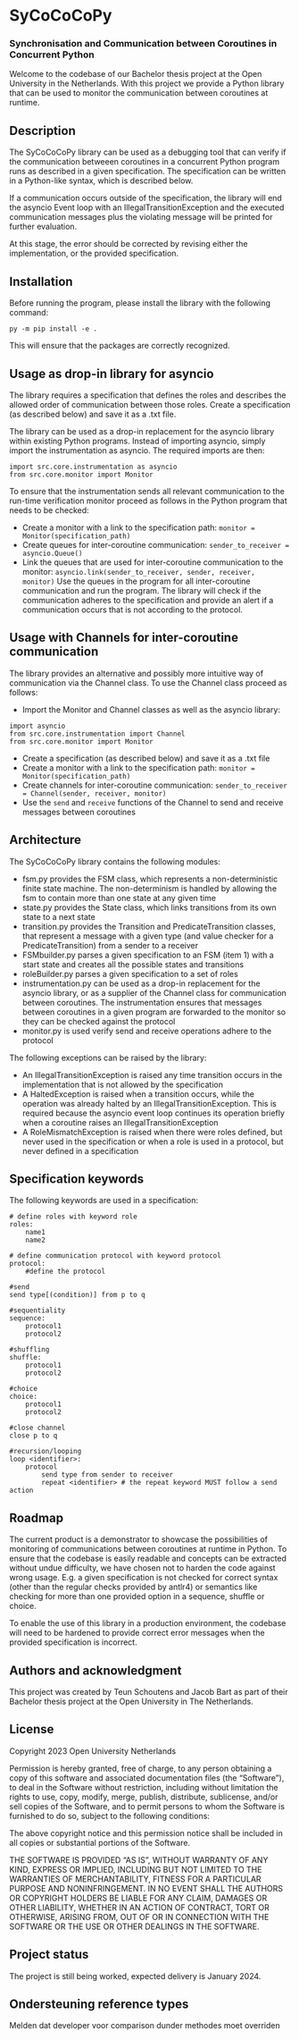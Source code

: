 # SyCoCoCoPy 
### Synchronisation and Communication between Coroutines in Concurrent Python

Welcome to the codebase of our Bachelor thesis project at the Open University in the Netherlands. 
With this project we provide a Python library that can be used to monitor the communication between coroutines at runtime.

## Description
The SyCoCoCoPy library can be used as a debugging tool that can verify if the communication betweeen coroutines in a concurrent Python program runs as described in a given specification. The specification can be written in a Python-like syntax, which is described below. 

If a communication occurs outside of the specification, the library will end the asyncio Event loop with an IllegalTransitionException and the executed communication messages plus the violating message will be printed for further evaluation.

At this stage, the error should be corrected by revising either the implementation, or the provided specification.

## Installation
Before running the program, please install the library with the following command:

```
py -m pip install -e .
```

This will ensure that the packages are correctly recognized.

## Usage as drop-in library for asyncio
The library requires a specification that defines the roles and describes the allowed order of communication between those roles. Create a specification (as described below) and save it as a .txt file.

The library can be used as a drop-in replacement for the asyncio library within existing Python programs. 
Instead of importing asyncio, simply import the instrumentation as asyncio. The required imports are then:
```
import src.core.instrumentation as asyncio
from src.core.monitor import Monitor
```
To ensure that the instrumentation sends all relevant communication to the run-time verification monitor proceed as follows in the Python program that needs to be checked:
* Create a monitor with a link to the specification path: `monitor = Monitor(specification_path)`
* Create queues for inter-coroutine communication: `sender_to_receiver = asyncio.Queue()`
* Link the queues that are used for inter-coroutine communication to the monitor: `asyncio.link(sender_to_receiver, sender, receiver, monitor)`
Use the queues in the program for all inter-coroutine communication and run the program. The library will check if the communication adheres to the specification and provide an alert if a communication occurs that is not according to the protocol.

## Usage with Channels for inter-coroutine communication
The library provides an alternative and possibly more intuitive way of communication via the Channel class. 
To use the Channel class proceed as follows:
* Import the Monitor and Channel classes as well as the asyncio library:
```
import asyncio
from src.core.instrumentation import Channel
from src.core.monitor import Monitor
```
* Create a specification (as described below) and save it as a .txt file
* Create a monitor with a link to the specification path: `monitor = Monitor(specification_path)`
* Create channels for inter-coroutine communication: `sender_to_receiver = Channel(sender, receiver, monitor)`
* Use the `send` and `receive` functions of the Channel to send and receive messages between coroutines

## Architecture
The SyCoCoCoPy library contains the following modules:
* fsm.py provides the FSM class, which represents a non-deterministic finite state machine. The non-determinism is handled by allowing the fsm to contain more than one state at any given time
* state.py provides the State class, which links transitions from its own state to a next state
* transition.py provides the Transition and PredicateTransition classes, that represent a message with a given type (and value checker for a PredicateTransition) from a sender to a receiver
* FSMbuilder.py parses a given specification to an FSM (item 1) with a start state and creates all the possible states and transitions
* roleBuilder.py parses a given specification to a set of roles
* instrumentation.py can be used as a drop-in replacement for the asyncio library, or as a supplier of the Channel class for communication between coroutines. The instrumentation ensures that messages between coroutines in a given program are forwarded to the monitor so they can be checked against the protocol
* monitor.py is used verify send and receive operations adhere to the protocol

The following exceptions can be raised by the library:
* An IllegalTransitionException is raised any time transition occurs in the implementation that is not allowed by the specification
* A HaltedException is raised when a transition occurs, while the operation was already halted by an IllegalTransitionException. This is required because the asyncio event loop continues its operation briefly when a coroutine raises an IllegalTransitionException
* A RoleMismatchException is raised when there were roles defined, but never used in the specification or when a role is used in a protocol, but never defined in a specification

## Specification keywords
The following keywords are used in a specification:
```
# define roles with keyword role
roles:
    name1
    name2

# define communication protocol with keyword protocol
protocol:
    #define the protocol

#send
send type[(condition)] from p to q 

#sequentiality
sequence:
    protocol1
    protocol2

#shuffling
shuffle:
    protocol1
    protocol2

#choice
choice:
    protocol1
    protocol2

#close channel
close p to q

#recursion/looping
loop <identifier>:
    protocol
        send type from sender to receiver
        repeat <identifier> # the repeat keyword MUST follow a send action
``` 

## Roadmap
The current product is a demonstrator to showcase the possibilities of monitoring of communications between coroutines at runtime in Python. To ensure that the codebase is easily readable and concepts can be extracted without undue difficulty, we have chosen not to harden the code against wrong usage. E.g. a given specification is not checked for correct syntax (other than the regular checks provided by antlr4) or semantics like checking for more than one provided option in a sequence, shuffle or choice. 

To enable the use of this library in a production environment, the codebase will need to be hardened to provide correct error messages when the provided specification is incorrect.


## Authors and acknowledgment
This project was created by Teun Schoutens and Jacob Bart as part of their Bachelor thesis project at the Open University in The Netherlands.

## License
Copyright 2023 Open University Netherlands

Permission is hereby granted, free of charge, to any person obtaining a copy of this software and associated documentation files (the “Software”), to deal in the Software without restriction, including without limitation the rights to use, copy, modify, merge, publish, distribute, sublicense, and/or sell copies of the Software, and to permit persons to whom the Software is furnished to do so, subject to the following conditions:

The above copyright notice and this permission notice shall be included in all copies or substantial portions of the Software.

THE SOFTWARE IS PROVIDED “AS IS”, WITHOUT WARRANTY OF ANY KIND, EXPRESS OR IMPLIED, INCLUDING BUT NOT LIMITED TO THE WARRANTIES OF MERCHANTABILITY, FITNESS FOR A PARTICULAR PURPOSE AND NONINFRINGEMENT. IN NO EVENT SHALL THE AUTHORS OR COPYRIGHT HOLDERS BE LIABLE FOR ANY CLAIM, DAMAGES OR OTHER LIABILITY, WHETHER IN AN ACTION OF CONTRACT, TORT OR OTHERWISE, ARISING FROM, OUT OF OR IN CONNECTION WITH THE SOFTWARE OR THE USE OR OTHER DEALINGS IN THE SOFTWARE.

## Project status
The project is still being worked, expected delivery is January 2024.

## Ondersteuning reference types
Melden dat developer voor comparison dunder methodes moet overriden 
